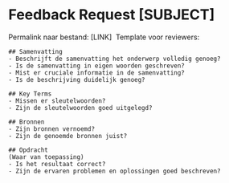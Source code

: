 # Feedback Request [SUBJECT]
Permalink naar bestand: [LINK]
​
Template voor reviewers:
```
## Samenvatting
- Beschrijft de samenvatting het onderwerp volledig genoeg?
- Is de samenvatting in eigen woorden geschreven?
- Mist er cruciale informatie in de samenvatting?
- Is de beschrijving duidelijk genoeg?
​
## Key Terms
- Missen er sleutelwoorden?
- Zijn de sleutelwoorden goed uitgelegd?
​
## Bronnen
- Zijn bronnen vernoemd?
- Zijn de genoemde bronnen juist?
​
## Opdracht
(Waar van toepassing)
- Is het resultaat correct?
- Zijn de ervaren problemen en oplossingen goed beschreven?
```
